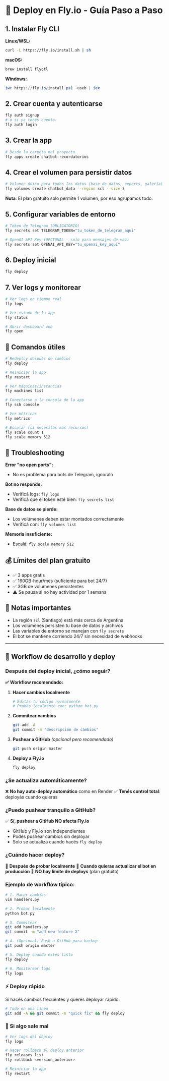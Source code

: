 # 🚀 Deploy en Fly.io - Guía Paso a Paso

## 1. Instalar Fly CLI

**Linux/WSL:**
```bash
curl -L https://fly.io/install.sh | sh
```

**macOS:**
```bash
brew install flyctl
```

**Windows:**
```powershell
iwr https://fly.io/install.ps1 -useb | iex
```

## 2. Crear cuenta y autenticarse

```bash
fly auth signup
# o si ya tenés cuenta:
fly auth login
```

## 3. Crear la app

```bash
# Desde la carpeta del proyecto
fly apps create chatbot-recordatorios
```

## 4. Crear el volumen para persistir datos

```bash
# Volumen único para todos los datos (base de datos, exports, galería)
fly volumes create chatbot_data --region scl --size 3
```

**Nota**: El plan gratuito solo permite 1 volumen, por eso agrupamos todo.

## 5. Configurar variables de entorno

```bash
# Token de Telegram (OBLIGATORIO)
fly secrets set TELEGRAM_TOKEN="tu_token_de_telegram_aqui"

# OpenAI API Key (OPCIONAL - solo para mensajes de voz)
fly secrets set OPENAI_API_KEY="tu_openai_key_aqui"
```

## 6. Deploy inicial

```bash
fly deploy
```

## 7. Ver logs y monitorear

```bash
# Ver logs en tiempo real
fly logs

# Ver estado de la app
fly status

# Abrir dashboard web
fly open
```

## 🔧 Comandos útiles

```bash
# Redeploy después de cambios
fly deploy

# Reiniciar la app
fly restart

# Ver máquinas/instancias
fly machines list

# Conectarse a la consola de la app
fly ssh console

# Ver métricas
fly metrics

# Escalar (si necesitás más recursos)
fly scale count 1
fly scale memory 512
```

## 🐛 Troubleshooting

**Error "no open ports":**
- No es problema para bots de Telegram, ignoralo

**Bot no responde:**
- Verificá logs: `fly logs`
- Verificá que el token esté bien: `fly secrets list`

**Base de datos se pierde:**
- Los volúmenes deben estar montados correctamente
- Verificá con: `fly volumes list`

**Memoria insuficiente:**
- Escalá: `fly scale memory 512`

## 💰 Límites del plan gratuito

- ✅ 3 apps gratis
- ✅ 160GB-hour/mes (suficiente para bot 24/7)
- ✅ 3GB de volúmenes persistentes
- ⚠️ Se pausa si no hay actividad por 1 semana

## 📝 Notas importantes

- La región `scl` (Santiago) está más cerca de Argentina
- Los volúmenes persisten tu base de datos y archivos
- Las variables de entorno se manejan con `fly secrets`
- El bot se mantiene corriendo 24/7 sin necesidad de webhooks

---

## 🔄 Workflow de desarrollo y deploy

### **Después del deploy inicial, ¿cómo seguir?**

**✅ Workflow recomendado:**

1. **Hacer cambios localmente**
   ```bash
   # Editás tu código normalmente
   # Probás localmente con: python bot.py
   ```

2. **Commitear cambios**
   ```bash
   git add -A
   git commit -m "descripción de cambios"
   ```

3. **Pushear a GitHub** *(opcional pero recomendado)*
   ```bash
   git push origin master
   ```

4. **Deploy a Fly.io**
   ```bash
   fly deploy
   ```

### **¿Se actualiza automáticamente?**

❌ **No hay auto-deploy automático** como en Render
✅ **Tenés control total**: deployás cuando quieras

### **¿Puedo pushear tranquilo a GitHub?**

✅ **Sí, pushear a GitHub NO afecta Fly.io**
- GitHub y Fly.io son independientes
- Podés pushear cambios sin deployar
- Solo se actualiza cuando hacés `fly deploy`

### **¿Cuándo hacer deploy?**

🔹 **Después de probar localmente**
🔹 **Cuando quieras actualizar el bot en producción**
🔹 **NO hay límite de deploys** (plan gratuito)

### **Ejemplo de workflow típico:**

```bash
# 1. Hacer cambios
vim handlers.py

# 2. Probar localmente
python bot.py

# 3. Commitear
git add handlers.py
git commit -m "add new feature X"

# 4. (Opcional) Push a GitHub para backup
git push origin master

# 5. Deploy cuando estés listo
fly deploy

# 6. Monitorear logs
fly logs
```

### **⚡ Deploy rápido**

Si hacés cambios frecuentes y querés deployar rápido:

```bash
# Todo en una línea
git add -A && git commit -m "quick fix" && fly deploy
```

### **🚨 Si algo sale mal**

```bash
# Ver logs del deploy
fly logs

# Hacer rollback al deploy anterior
fly releases list
fly rollback <version_anterior>

# Reiniciar la app
fly restart
```